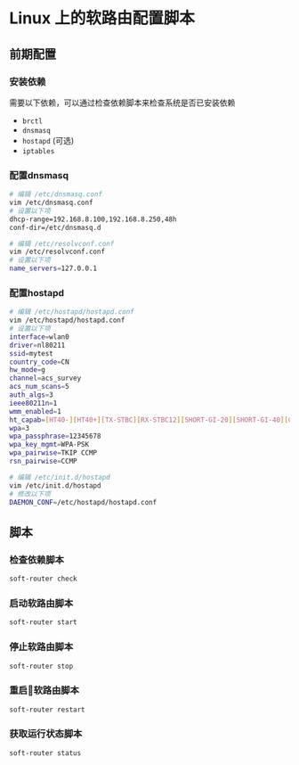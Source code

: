 # Linux 上的软路由配置脚本

## 前期配置

### 安装依赖

需要以下依赖，可以通过检查依赖脚本来检查系统是否已安装依赖

- `brctl`
- `dnsmasq`
- `hostapd` (可选)
- `iptables`

### 配置dnsmasq

```bash
# 编辑 /etc/dnsmasq.conf
vim /etc/dnsmasq.conf
# 设置以下项
dhcp-range=192.168.8.100,192.168.8.250,48h
conf-dir=/etc/dnsmasq.d

# 编辑 /etc/resolvconf.conf
vim /etc/resolvconf.conf
# 设置以下项
name_servers=127.0.0.1
```

### 配置hostapd

```bash
# 编辑 /etc/hostapd/hostapd.conf
vim /etc/hostapd/hostapd.conf
# 设置以下项
interface=wlan0
driver=nl80211
ssid=mytest
country_code=CN
hw_mode=g
channel=acs_survey
acs_num_scans=5
auth_algs=3
ieee80211n=1
wmm_enabled=1
ht_capab=[HT40-][HT40+][TX-STBC][RX-STBC12][SHORT-GI-20][SHORT-GI-40][GF]
wpa=3
wpa_passphrase=12345678
wpa_key_mgmt=WPA-PSK
wpa_pairwise=TKIP CCMP
rsn_pairwise=CCMP

# 编辑 /etc/init.d/hostapd
vim /etc/init.d/hostapd
# 修改以下项
DAEMON_CONF=/etc/hostapd/hostapd.conf
```

## 脚本

### 检查依赖脚本

```bash
soft-router check
```

### 启动软路由脚本

```bash
soft-router start
```

### 停止软路由脚本

```bash
soft-router stop
```

### 重启软路由脚本

```bash
soft-router restart
```

### 获取运行状态脚本

```bash
soft-router status
```
